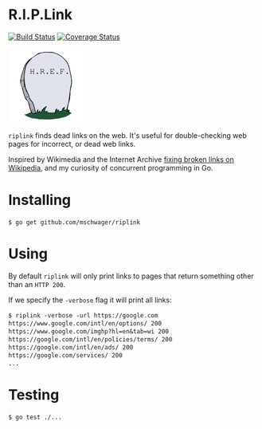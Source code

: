 # R.I.P.Link

[![Build Status](https://travis-ci.org/mschwager/riplink.svg?branch=master)](https://travis-ci.org/mschwager/riplink)
[![Coverage Status](https://coveralls.io/repos/github/mschwager/riplink/badge.svg?branch=master)](https://coveralls.io/github/mschwager/riplink?branch=master)

![H.R.E.F.](logo.png)

`riplink` finds dead links on the web. It's useful for double-checking web pages for incorrect, or dead web links.

Inspired by Wikimedia and the Internet Archive [fixing broken links on Wikipedia](https://blog.wikimedia.org/2016/10/26/internet-archive-broken-links/), and my curiosity of concurrent programming in Go.

# Installing

```
$ go get github.com/mschwager/riplink
```

# Using

By default `riplink` will only print links to pages that return something other than an `HTTP 200`.

If we specify the `-verbose` flag it will print all links:

```
$ riplink -verbose -url https://google.com
https://www.google.com/intl/en/options/ 200
https://www.google.com/imghp?hl=en&tab=wi 200
https://google.com/intl/en/policies/terms/ 200
https://google.com/intl/en/ads/ 200
https://google.com/services/ 200
...
```

# Testing

```
$ go test ./...
```
